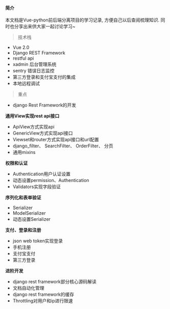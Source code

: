 #### 简介

本文档是Vue-python前后端分离项目的学习记录, 方便自己以后查阅梳理知识. 同时也分享出来供大家一起讨论学习~

> 技术栈

- Vue 2.0
- Django REST Framework
- restful api
- xadmin 后台管理系统
- sentry 错误日志监控
- 第三方登录和支付宝支付的集成
- 本地远程调试

> 重点

- django Rest Framework的开发

**通用View实现rest api接口**
- ApiView方式实现api
- GenericView方式实现api接口
- Viewset和router方式实现api接口和url配置
- django_filter、 SearchFilter、 OrderFilter、 分页
- 通用mixins

**权限和认证**
- Authentication用户认证设置
- 动态设置permission、Authentication
- Validators实现字段验证

**序列化和表单验证**
- Serializer
- ModelSerializer
- 动态设置Serializer

**支付、登录和注册**
- json web token实现登录
- 手机注册
- 支付宝支付
- 第三方登录

**进阶开发**
- django rest framework部分核心源码解读
- 文档自动化管理
- django rest framework的缓存
- Throttling对用户和ip进行限速
